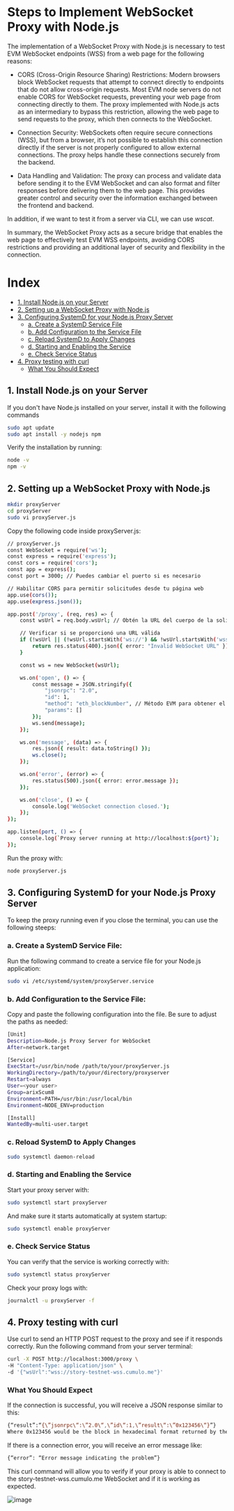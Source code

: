# Steps to Implement WebSocket Proxy with Node.js
The implementation of a WebSocket Proxy with Node.js is necessary to test EVM WebSocket endpoints (WSS) from a web page for the following reasons:  

- CORS (Cross-Origin Resource Sharing) Restrictions: Modern browsers block WebSocket requests that attempt to connect directly to endpoints that do not allow cross-origin requests. Most EVM node servers do not enable CORS for WebSocket requests, preventing your web page from connecting directly to them. The proxy implemented with Node.js acts as an intermediary to bypass this restriction, allowing the web page to send requests to the proxy, which then connects to the WebSocket.  

- Connection Security: WebSockets often require secure connections (WSS), but from a browser, it’s not possible to establish this connection directly if the server is not properly configured to allow external connections. The proxy helps handle these connections securely from the backend.  

- Data Handling and Validation: The proxy can process and validate data before sending it to the EVM WebSocket and can also format and filter responses before delivering them to the web page. This provides greater control and security over the information exchanged between the frontend and backend.  

In addition, if we want to test it from a server via CLI, we can use *wscat*.  

In summary, the WebSocket Proxy acts as a secure bridge that enables the web page to effectively test EVM WSS endpoints, avoiding CORS restrictions and providing an additional layer of security and flexibility in the connection.  

# Index

  - [1. Install Node.js on your Server](#1-install-nodejs-on-your-server)
  - [2. Setting up a WebSocket Proxy with Node.js](#2-setting-up-a-websocket-proxy-with-nodejs)
  - [3. Configuring SystemD for your Node.js Proxy Server](#3-configuring-systemd-for-your-nodejs-proxy-server)
    - [a. Create a SystemD Service File](#a-create-a-systemd-service-file)
    - [b. Add Configuration to the Service File](#b-add-configuration-to-the-service-file)
    - [c. Reload SystemD to Apply Changes](#c-reload-systemd-to-apply-changes)
    - [d. Starting and Enabling the Service](#d-starting-and-enabling-the-service)
    - [e. Check Service Status](#e-check-service-status)
 - [4. Proxy testing with curl](#4-proxy-testing-with-curl)
    - [What You Should Expect](#what-you-should-expect)


## 1. Install Node.js on your Server  

If you don't have Node.js installed on your server, install it with the following commands
```bash
sudo apt update  
sudo apt install -y nodejs npm
```

Verify the installation by running:
```bash
node -v
npm -v
```

## 2. Setting up a WebSocket Proxy with Node.js
```bash
mkdir proxyServer
cd proxyServer
sudo vi proxyServer.js
```

Copy the following code inside proxyServer.js:  
```bash
// proxyServer.js
const WebSocket = require('ws');
const express = require('express');
const cors = require('cors');
const app = express();
const port = 3000; // Puedes cambiar el puerto si es necesario

// Habilitar CORS para permitir solicitudes desde tu página web
app.use(cors());
app.use(express.json());

app.post('/proxy', (req, res) => {
    const wsUrl = req.body.wsUrl; // Obtén la URL del cuerpo de la solicitud

    // Verificar si se proporcionó una URL válida
    if (!wsUrl || (!wsUrl.startsWith('ws://') && !wsUrl.startsWith('wss://'))) {
        return res.status(400).json({ error: "Invalid WebSocket URL" });
    }

    const ws = new WebSocket(wsUrl);

    ws.on('open', () => {
        const message = JSON.stringify({
            "jsonrpc": "2.0",
            "id": 1,
            "method": "eth_blockNumber", // Método EVM para obtener el número de bloque
            "params": []
        });
        ws.send(message);
    });

    ws.on('message', (data) => {
        res.json({ result: data.toString() });
        ws.close();
    });

    ws.on('error', (error) => {
        res.status(500).json({ error: error.message });
    });

    ws.on('close', () => {
        console.log('WebSocket connection closed.');
    });
});

app.listen(port, () => {
    console.log(`Proxy server running at http://localhost:${port}`);
});
```

Run the proxy with:  
```bash
node proxyServer.js
```

## 3. Configuring SystemD for your Node.js Proxy Server  

To keep the proxy running even if you close the terminal, you can use the following steeps:

### a. Create a SystemD Service File:  
Run the following command to create a service file for your Node.js application:  
```bash
sudo vi /etc/systemd/system/proxyServer.service
```

### b. Add Configuration to the Service File:  
Copy and paste the following configuration into the file. Be sure to adjust the paths as needed:  
```bash
[Unit]
Description=Node.js Proxy Server for WebSocket
After=network.target

[Service]
ExecStart=/usr/bin/node /path/to/your/proxyServer.js
WorkingDirectory=/path/to/your/directory/proxyserver
Restart=always
User=<your user>
Group=arixScum8
Environment=PATH=/usr/bin:/usr/local/bin
Environment=NODE_ENV=production

[Install]
WantedBy=multi-user.target

```

### c. Reload SystemD to Apply Changes  
```bash
sudo systemctl daemon-reload
```

### d. Starting and Enabling the Service
Start your proxy server with:  
```bash
sudo systemctl start proxyServer
```
And make sure it starts automatically at system startup:  
```bash
sudo systemctl enable proxyServer
```

### e. Check Service Status  
You can verify that the service is working correctly with:  
```bash
sudo systemctl status proxyServer
```
Check your proxy logs with:  
```bash
journalctl -u proxyServer -f
```

## 4. Proxy testing with curl  
Use curl to send an HTTP POST request to the proxy and see if it responds correctly. Run the following command from your server terminal:  
```bash
curl -X POST http://localhost:3000/proxy \
-H "Content-Type: application/json" \
-d '{"wsUrl":"wss://story-testnet-wss.cumulo.me"}'
```

### What You Should Expect  
If the connection is successful, you will receive a JSON response similar to this:
```bash
{“result”:“{\”jsonrpc\“:\”2.0\“,\”id\“:1,\”result\“:\”0x123456\“}”}
Where 0x123456 would be the block in hexadecimal format returned by the WebSocket.
```  
If there is a connection error, you will receive an error message like:  
```bash
{“error”: “Error message indicating the problem”}
```  
This curl command will allow you to verify if your proxy is able to connect to the story-testnet-wss.cumulo.me WebSocket and if it is working as expected.

![image](https://github.com/user-attachments/assets/9120f34a-a273-4e85-ab10-da6ccc6812fd)


